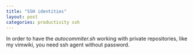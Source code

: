 ```yaml
---
title: "SSH identities"
layout: post
categories: productivity ssh
---
```

In order to have the _autocommiter.sh_ working with private repositories, like my vimwiki, you need ssh agent without password.

